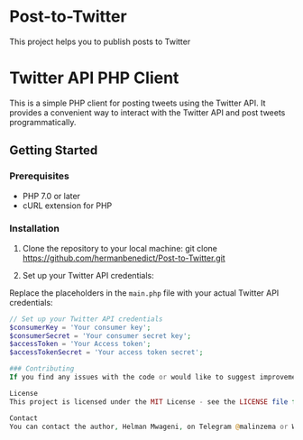 # Post-to-Twitter
This project helps you to publish posts to Twitter

# Twitter API PHP Client

This is a simple PHP client for posting tweets using the Twitter API. It provides a convenient way to interact with the Twitter API and post tweets programmatically.

## Getting Started

### Prerequisites

- PHP 7.0 or later
- cURL extension for PHP

### Installation

1. Clone the repository to your local machine:
git clone https://github.com/hermanbenedict/Post-to-Twitter.git

2. Set up your Twitter API credentials:

Replace the placeholders in the `main.php` file with your actual Twitter API credentials:

   ```php
   // Set up your Twitter API credentials
   $consumerKey = 'Your consumer key';
   $consumerSecret = 'Your consumer secret key';
   $accessToken = 'Your Access token';
   $accessTokenSecret = 'Your access token secret';

### Contributing
If you find any issues with the code or would like to suggest improvements, please open an issue or submit a pull request.

License
This project is licensed under the MIT License - see the LICENSE file for details.

Contact
You can contact the author, Helman Mwageni, on Telegram @malinzema or WhatsApp +255759891571.
